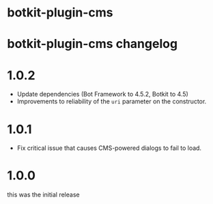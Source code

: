 # botkit-plugin-cms

# botkit-plugin-cms changelog

# 1.0.2

* Update dependencies (Bot Framework to 4.5.2, Botkit to 4.5)
* Improvements to reliability of the `uri` parameter on the constructor. 


# 1.0.1

* Fix critical issue that causes CMS-powered dialogs to fail to load.

# 1.0.0 

this was the initial release